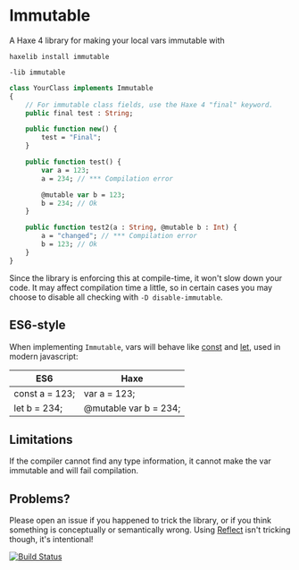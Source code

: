 # Immutable

A Haxe 4 library for making your local vars immutable with

`haxelib install immutable` 

`-lib immutable`

```haxe
class YourClass implements Immutable
{
	// For immutable class fields, use the Haxe 4 "final" keyword.
	public final test : String;

	public function new() {
		test = "Final";
	}

	public function test() {
		var a = 123;
		a = 234; // *** Compilation error

		@mutable var b = 123;
		b = 234; // Ok
	}

	public function test2(a : String, @mutable b : Int) {
		a = "changed"; // *** Compilation error
		b = 123; // Ok
	}
}
```

Since the library is enforcing this at compile-time, it won't slow down your code. It may affect compilation time a little, so in certain cases you may choose to disable all checking with `-D disable-immutable`.

## ES6-style

When implementing `Immutable`, vars will behave like [const](https://developer.mozilla.org/en/docs/Web/JavaScript/Reference/Statements/const) and [let](https://developer.mozilla.org/en-US/docs/Web/JavaScript/Reference/Statements/let), used in modern javascript:
	
ES6            | Haxe
-------------- | ---------------------
const a = 123; | var a = 123;
let b = 234;   | @mutable var b = 234;

## Limitations

If the compiler cannot find any type information, it cannot make the var immutable and will fail compilation.

## Problems?

Please open an issue if you happened to trick the library, or if you think something is conceptually or semantically wrong. Using [Reflect](http://api.haxe.org/Reflect.html) isn't tricking though, it's intentional!

[![Build Status](https://travis-ci.org/ciscoheat/immutable-hx.svg?branch=master)](https://travis-ci.org/ciscoheat/immutable-hx)
